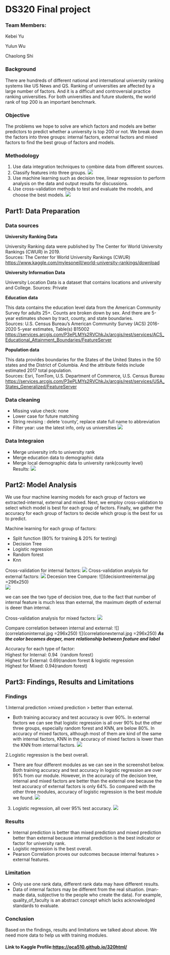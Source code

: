# DS320 Final project
### Team Members:

Kebei Yu

Yulun Wu

Chaolong Shi

### Background
There are hundreds of different national and international university ranking systems like US News and QS. Ranking of universities are affected by a large number of factors. And it is a difficult and controversial practice ranking universities. For both universities and future students, the world rank of top 200 is an important benchmark. 

### Objective
The problems we hope to solve are which factors and models are better predictors to predict whether a university is top 200 or not. We break down the factors into three groups: internal factors, external factors and mixed factors to find the best group of factors and models. 

### Methodology
1. Use data integration techniques to combine data from different sources.
3. Classify features into three groups. 
![](factorSum.jpg)
5. Use machine learning such as decision tree,  linear regression to perform analysis on the data and output results for discussions. 
6. Use cross-validation methods to test and evaluate the models, and choose the best models. 
![](modelSum.jpg)

## Part1: Data Preparation
### Data sources
**University Ranking Data**

University Ranking data were published by The Center for World University Rankings (CWUR) in 2019.\
Sources: The Center for World University Rankings (CWUR)
https://www.kaggle.com/mylesoneill/world-university-rankings/download

**University Information Data**

University Location Data is a dataset that contains locations and university and College.
Sources: Private

**Education data**

This data contains the education level data from the American Community Survey for adults 25+. Counts are broken down by sex. And there are 5-year estimates shown by tract, county, and state boundaries.\
Sources: U.S. Census Bureau’s American Community Survey (ACS) 2016-2020 5-year estimates, Table(s) B15002 https://services.arcgis.com/P3ePLMYs2RVChkJx/arcgis/rest/services/ACS_Educational_Attainment_Boundaries/FeatureServer

**Population data**

This data provides boundaries for the States of the United States in the 50 states and the District of Columbia. And the attribute fields include estimated 2017 total population.  \
Sources: Esri, TomTom, U.S. Department of Commerce, U.S. Census Bureau https://services.arcgis.com/P3ePLMYs2RVChkJx/arcgis/rest/services/USA_States_Generalized/FeatureServer

### Data cleaning
* Missing value check: none
* Lower case for future matching
* String revising : delete ‘county’, replace state full name to abbreviation
* Filter year: use the latest info, only us universities
![](String.jpg)

### Data Integraion
* Merge university info to university rank
* Merge education data to demographic data
* Merge local demographic data to university rank(county level) \
Results:
![](Results.jpg)

## Part2: Model Analysis
We use four machine learning models for each group of factors we extracted-internal, external and mixed. Next, we employ cross-validation to select which model is best for each group of factors. Finally, we gather the accuracy for each group of factors to decide which group is the best for us to predict.

Machine learning for each group of factors:
* Split function (80% for training & 20% for testing)
* Decision Tree
* Logistic regression
* Random forest
* Knn

Cross-validation for internal factors:
![](cross-validationinternal.jpg)
Cross-validation analysis for external factors:
![](cross-validationexternal.jpg)
Decesion tree Compare:
![](decisiontreeinternal.jpg =296x250)         
![](decisiontreeexternal.jpg)

we can see the two type of decision tree, due to the fact that number of internal feature is much less than external, the maximum depth of external is deeer than internal.

Cross-validation analysis for mixed factors:
![](cross-validationmix.jpg)
  

Compare correlation between internal and external:
![](correlationinternal.jpg =296x250)
![](correlationexternal.jpg =296x250)
***As the color becomes deeper, more relationship between feature and label***
  
Accuracy for each type of factor:\
Highest for Internal: 0.94（random forest）\
Highest for External: 0.69(random forest & logistic regression\
Highest for Mixed: 0.94(random forest)

## Part3: Findings, Results and Limitations
### Findings
1.Internal prediction >mixed prediction > better than external.
* Both training accuracy and test accuracy is over 90%. In external factors we can see that logistic regression is all over 90% but the other three groups, especially random forest and KNN, are below 80%. In accuracy of mixed factors, although most of them are kind of the same with internal factors, KNN in the accuracy of mixed factors is lower than the KNN from internal factors.
![](Finding1.png)

2.Logistic regression is the best overall.
* There are four different modules as we can see in the screenshot below. Both training accuracy and test accuracy in logistic regression are over 95% from our module. However, in the accuracy of the decision tree, internal and mixed factors are better than the external one because the test accuracy of external factors is only 64%. So compared with the other three modules, accuracy of logistic regression is the best module we found.
![](Finding2.png)

3. Logistic regression, all over 95% test accuracy.
![](Finding3.png)

### Results
* Internal prediction is better than mixed prediction and mixed prediction better than external because internal prediction is the best indicator or factor for university rank.
* Logistic regression is the best overall.
* Pearson Correlation proves our outcomes because internal features > external features.

### Limitation
* Only use one rank data, different rank data may have different results.
* Data of internal factors may be different from the real situation. (man-made data, subjective to the people who create the data). For example, quality_of_faculty is an abstract concept which lacks acknowledged standards to evaluate.

### Conclusion
Based on the findings, results and limitations we talked about above. We need more data to help us with training modules.

#### Link to Kaggle Profile:https://oca510.github.io/320html/
